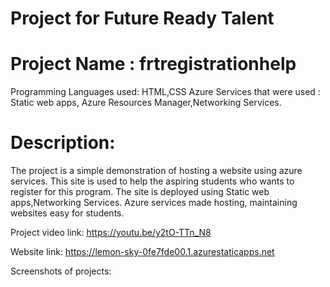 # Project for Future Ready Talent

# Project Name : frtregistrationhelp
Programming Languages used: HTML,CSS
Azure Services that were used : Static web apps, Azure Resources Manager,Networking Services.

# Description:
 The project is a simple demonstration of hosting a website using azure services. This site is used to help the aspiring students who wants to register for this program.
 The site is deployed using Static web apps,Networking Services. 
 Azure services made hosting, maintaining websites easy for students.

 Project video link: https://youtu.be/y2tO-TTn_N8

 Website link: https://lemon-sky-0fe7fde00.1.azurestaticapps.net

 Screenshots of projects:
 
 
